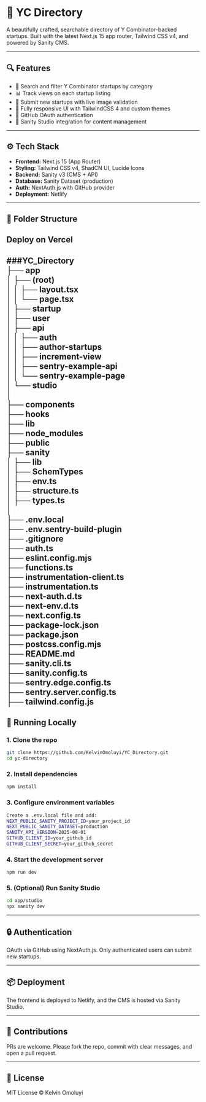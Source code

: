 # 🚀 YC Directory

A beautifully crafted, searchable directory of Y Combinator-backed startups. Built with the latest Next.js 15 app router, Tailwind CSS v4, and powered by Sanity CMS.

---

## 🔍 Features

- 🔎 Search and filter Y Combinator startups by category
- 📊 Track views on each startup listing
- 🧠 Submit new startups with live image validation
- 🎨 Fully responsive UI with TailwindCSS 4 and custom themes
- 🔐 GitHub OAuth authentication
- 🧰 Sanity Studio integration for content management

---

## ⚙️ Tech Stack

- **Frontend:** Next.js 15 (App Router)
- **Styling:** Tailwind CSS v4, ShadCN UI, Lucide Icons
- **Backend:** Sanity v3 (CMS + API)
- **Database:** Sanity Dataset (production)
- **Auth:** NextAuth.js with GitHub provider
- **Deployment:** Netlify
---
## 📁 Folder Structure
## Deploy on Vercel

###YC_Directory  
├── app  
│ ├── (root)  
│ │ ├── layout.tsx  
│ │ └── page.tsx  
│ ├── startup  
│ ├── user  
│ ├── api  
│ │ ├── auth  
│ │ ├── author-startups  
│ │ ├── increment-view  
│ │ ├── sentry-example-api  
│ │ └── sentry-example-page  
│ └── studio  
│  
├── components  
├── hooks  
├── lib  
├── node_modules  
├── public  
├── sanity  
│  ├── lib  
│  ├── SchemTypes  
│  ├── env.ts  
│  ├── structure.ts  
│  ├── types.ts  
│  
├── .env.local  
├── .env.sentry-build-plugin  
├── .gitignore  
├── auth.ts  
├── eslint.config.mjs  
├── functions.ts  
├── instrumentation-client.ts  
├── instrumentation.ts  
├── next-auth.d.ts  
├── next-env.d.ts  
├── next.config.ts  
├── package-lock.json  
├── package.json  
├── postcss.config.mjs  
├── README.md  
├── sanity.cli.ts  
├── sanity.config.ts  
├── sentry.edge.config.ts  
├── sentry.server.config.ts  
├── tailwind.config.js  
---

## 🚧 Running Locally

### 1. Clone the repo
```bash
git clone https://github.com/KelvinOmoluyi/YC_Directory.git
cd yc-directory
```

### 2. Install dependencies
```bash
npm install
```

### 3. Configure environment variables
```bash
Create a .env.local file and add:
NEXT_PUBLIC_SANITY_PROJECT_ID=your_project_id
NEXT_PUBLIC_SANITY_DATASET=production
SANITY_API_VERSION=2025-08-01
GITHUB_CLIENT_ID=your_github_id
GITHUB_CLIENT_SECRET=your_github_secret
```

### 4. Start the development server
```bash
npm run dev
```

### 5. (Optional) Run Sanity Studio
```bash
cd app/studio
npx sanity dev
```

---

## 🔒 Authentication
OAuth via GitHub using NextAuth.js. Only authenticated users can submit new startups.

---

## 📦 Deployment
The frontend is deployed to Netlify, and the CMS is hosted via Sanity Studio.

---

## 🤝 Contributions
PRs are welcome. Please fork the repo, commit with clear messages, and open a pull request.

---

## 📄 License
MIT License © Kelvin Omoluyi